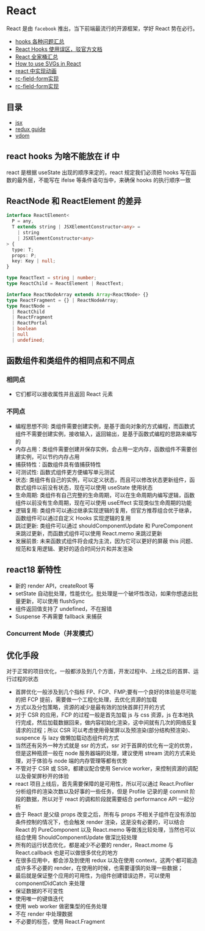 # React

React 是由 `facebook` 推出，当下前端最流行的开源框架，学好 React 势在必行。

- [hooks 各种问题汇总](https://overreacted.io/zh-hans/a-complete-guide-to-useeffect/)
- [React Hooks 使用误区，驳官方文档](https://mp.weixin.qq.com/s/DLN9jjkAhJSJHksos_t43A)
- [React 全家桶汇总](https://juejin.cn/post/7085542534943883301)
- [How to use SVGs in React](https://blog.logrocket.com/how-to-use-svgs-in-react/)
- [react 中实现动画](https://segmentfault.com/a/1190000030696292)
- [rc-field-form实现](https://juejin.cn/post/6922595635396870152)
- [rc-field-form实现](https://juejin.cn/post/6897038502517555207)

## 目录

- [jsx](jsx.md)
- [redux guide](reduxguide.md)
- [vdom](vdom.md)

## react hooks 为啥不能放在 if 中

react 是根据 useState 出现的顺序来定的，react 规定我们必须把 hooks 写在函数的最外层，不能写在 ifelse 等条件语句当中，来确保 hooks 的执行顺序一致

## ReactNode 和 ReactElement 的差异

```ts
interface ReactElement<
  P = any,
  T extends string | JSXElementConstructor<any> =
    | string
    | JSXElementConstructor<any>
> {
  type: T;
  props: P;
  key: Key | null;
}

type ReactText = string | number;
type ReactChild = ReactElement | ReactText;

interface ReactNodeArray extends Array<ReactNode> {}
type ReactFragment = {} | ReactNodeArray;
type ReactNode =
  | ReactChild
  | ReactFragment
  | ReactPortal
  | boolean
  | null
  | undefined;
```

## 函数组件和类组件的相同点和不同点

### 相同点

- 它们都可以接收属性并且返回 React 元素

### 不同点

- 编程思想不同: 类组件需要创建实例，是基于面向对象的方式编程，而函数式组件不需要创建实例，接收输入，返回输出，是基于函数式编程的思路来编写的
- 内存占用：类组件需要创建并保存实例，会占用一定内存，函数组件不需要创建实例，可以节约内存占用
- 捕获特性：函数组件具有值捕获特性
- 可测试性: 函数式组件更方便编写单元测试
- 状态: 类组件有自己的实例，可以定义状态，而且可以修改状态更新组件，函数式组件以前没有状态，现在可以使用 useState 使用状态
- 生命周期: 类组件有自己完整的生命周期，可以在生命周期内编写逻辑，函数组件以前没有生命周期，现在可以使用 useEffect 实现类似生命周期的功能
- 逻辑复用: 类组件可以通过继承实现逻辑的复用，但官方推荐组合优于继承，函数组件可以通过自定义 Hooks 实现逻辑的复用
- 跳过更新: 类组件可以通过 shouldComponentUpdate 和 PureComponent 来跳过更新，而函数式组件可以使用 React.memo 来跳过更新
- 发展前景: 未来函数式组件将会成为主流，因为它可以更好的屏蔽 this 问题、规范和复用逻辑、更好的适合时间分片和并发渲染

## react18 新特性

- 新的 render API，createRoot 等
- setState 自动批处理，性能优化。批处理是一个破坏性改动，如果你想退出批量更新，可以使用 flushSync
- 组件返回值支持了 undefined，不在报错
- Suspense 不再需要 fallback 来捕获

### Concurrent Mode（并发模式）

## 优化手段

对于正常的项目优化，一般都涉及到几个方面，开发过程中、上线之后的首屏、运行过程的状态

- 首屏优化一般涉及到几个指标 FP、FCP、FMP;要有一个良好的体验是尽可能的把 FCP 提前，需要做一个工程化处理，去优化资源的加载
- 方式以及分包策略，资源的减少是最有效的加快首屏打开的方式
- 对于 CSR 的应用，FCP 的过程一般是首先加载 js 与 css 资源，js 在本地执行完成，然后加载数据回来，做内容初始化渲染，这中间就有几次的网络反复请求的过程；所以 CSR 可以考虑使用骨架屏以及预渲染(部分结构预渲染)、suspence 与 lazy 做懒加载动态组件的方式
- 当然还有另外一种方式就是 ssr 的方式，ssr 对于首屏的优化有一定的优势，但是这种瓶颈一般在 node 服务器端的处理，建议使用 stream 流的方式来处理，对于体验与 node 端的内存管理等都有优势
- 不管对于 CSR 或 SSR，都建议配合使用 Service worker，来控制资源的调配以及骨架屏秒开的体验
- react 项目上线后，首先需要保障的是可用性，所以可以通过 React.Profiler 分析组件的渲染次数以及好事的一些任务，但是 Profile 记录的是 commit 阶段的数据，所以对于 react 的调和阶段就需要结合 performance API 一起分析
- 由于 React 是父级 props 改变之后，所有与 props 不相关子组件在没有添加条件控制的情况下，也会触发 render 渲染，这是没有必要的，可以结合 React 的 PureComponent 以及 React.memo 等做浅比较处理，当然也可以结合使用 ShouldComponentUpdate 做深比较处理
- 所有的运行状态优化，都是减少不必要的 render，React.mome 与 React.callback 也是可以做很多优化的地方
- 在很多应用中，都会涉及到使用 redux 以及在使用 context，这两个都可能造成许多不必要的 render，在使用的时候，也需要谨慎的处理一些数据；
- 最后就是保证整个应用的可用性，为组件创建错误边界，可以使用 componentDidCatch 来处理
- 保证数据的不可变性
- 使用唯一的键值迭代
- 使用 web worker 做密集型的任务处理
- 不在 render 中处理数据
- 不必要的标签，使用 React.Fragment
